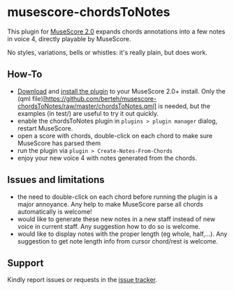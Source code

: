 # musescore-chordsToNotes

This plugin for [MuseScore 2.0](http://musescore.org/) expands chords annotations into a few notes in voice 4, directly playable by MuseScore.

No styles, variations, bells or whistles: it's really plain, but does work.

## How-To

- [Download](https://github.com/berteh/musescore-chordsToNotes/archive/master.zip) and [install the plugin](https://musescore.org/en/handbook/plugins-0#installation) to your MuseScore 2.0+ install. Only the (qml file)[https://github.com/berteh/musescore-chordsToNotes/raw/master/chordsToNotes.qml] is needed, but the examples (in test/) are useful to try it out quickly.
- enable the chordsToNotes plugin in ``plugins > plugin manager`` dialog, restart MuseScore.
- open a score with chords, double-click on each chord to make sure MuseScore has parsed them
- run the plugin via ``plugin > Create-Notes-From-Chords``
- enjoy your new voice 4 with notes generated from the chords.

## Issues and limitations

- the need to double-click on each chord before running the plugin is a major annoyance. Any help to make MuseScore parse all chords automatically is welcome!
- would like to generate these new notes in a new staff instead of new voice in current staff. Any suggestion how to do so is welcome.
- would like to display notes with the proper length (eg whole, half,...). Any suggestion to get note length info from cursor chord/rest is welcome.

## Support

Kindly report issues or requests in the [issue tracker](https://github.com/berteh/musescore-chordsToNotes/issues).